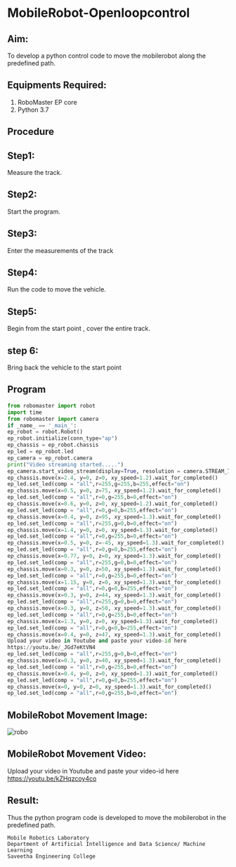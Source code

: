 # MobileRobot-Openloopcontrol
## Aim:

To develop a python control code to move the mobilerobot along the predefined path.

## Equipments Required:
1. RoboMaster EP core
2. Python 3.7

## Procedure

## Step1:
Measure the track.
## Step2:

Start the program.


## Step3:
Enter the measurements of the track
## Step4:
Run the code to move the vehicle.

## Step5:
Begin from the start point , cover the entire track.

## step 6: 
 Bring back the vehicle to the start point
## Program
```python
from robomaster import robot
import time
from robomaster import camera
if _name_ == '_main_':
ep_robot = robot.Robot()
ep_robot.initialize(conn_type="ap")
ep_chassis = ep_robot.chassis
ep_led = ep_robot.led
ep_camera = ep_robot.camera
print("Video streaming started.....")
ep_camera.start_video_stream(display=True, resolution = camera.STREAM_720P)
ep_chassis.move(x=2.4, y=0, z=0, xy_speed=1.2).wait_for_completed()
ep_led.set_led(comp = "all",r=255,g=255,b=255,effect="on")
ep_chassis.move(x=0.5, y=0, z=75, xy_speed=1.2).wait_for_completed()
ep_led.set_led(comp = "all",r=0,g=255,b=0,effect="on")
ep_chassis.move(x=0.6, y=0, z=0, xy_speed=1.2).wait_for_completed()
ep_led.set_led(comp = "all",r=0,g=0,b=255,effect="on")
ep_chassis.move(x=0.4, y=0, z=95, xy_speed=1.3).wait_for_completed()
ep_led.set_led(comp = "all",r=255,g=0,b=0,effect="on")
ep_chassis.move(x=1.4, y=0, z=0, xy_speed=1.3).wait_for_completed()
ep_led.set_led(comp = "all",r=0,g=255,b=0,effect="on")
ep_chassis.move(x=0.5, y=0, z=-45, xy_speed=1.3).wait_for_completed()
ep_led.set_led(comp = "all",r=0,g=0,b=255,effect="on")
ep_chassis.move(x=0.77, y=0, z=0, xy_speed=1.3).wait_for_completed()
ep_led.set_led(comp = "all",r=255,g=0,b=0,effect="on")
ep_chassis.move(x=0.3, y=0, z=50, xy_speed=1.3).wait_for_completed()
ep_led.set_led(comp = "all",r=0,g=255,b=0,effect="on")
ep_chassis.move(x=1.15, y=0, z=0, xy_speed=1.3).wait_for_completed()
ep_led.set_led(comp = "all",r=0,g=0,b=255,effect="on")
ep_chassis.move(x=0.3, y=0, z=44, xy_speed=1.3).wait_for_completed()
ep_led.set_led(comp = "all",r=255,g=0,b=0,effect="on")
ep_chassis.move(x=0.3, y=0, z=50, xy_speed=1.3).wait_for_completed()
ep_led.set_led(comp = "all",r=0,g=255,b=0,effect="on")
ep_chassis.move(x=1.3, y=0, z=0, xy_speed=1.3).wait_for_completed()
ep_led.set_led(comp = "all",r=0,g=0,b=255,effect="on")
ep_chassis.move(x=0.4, y=0, z=47, xy_speed=1.3).wait_for_completed()
Upload your video in Youtube and paste your video-id here
https://youtu.be/_JGd7eKtVN4
ep_led.set_led(comp = "all",r=255,g=0,b=0,effect="on")
ep_chassis.move(x=0.3, y=0, z=40, xy_speed=1.3).wait_for_completed()
ep_led.set_led(comp = "all",r=0,g=255,b=0,effect="on")
ep_chassis.move(x=0.4, y=0, z=0, xy_speed=1.3).wait_for_completed()
ep_led.set_led(comp = "all",r=0,g=0,b=255,effect="on")
ep_chassis.move(x=0, y=0, z=0, xy_speed=1.3).wait_for_completed()
ep_led.set_led(comp = "all",r=0,g=255,b=0,effect="on")
```

## MobileRobot Movement Image:

![robo](./img/robomaster.png)


## MobileRobot Movement Video:

Upload your video in Youtube and paste your video-id here
https://youtu.be/kZHqzcoy4co

## Result:
Thus the python program code is developed to move the mobilerobot in the predefined path.




```
Mobile Robotics Laboratory
Department of Artificial Intelligence and Data Science/ Machine Learning
Saveetha Engineering College
```
